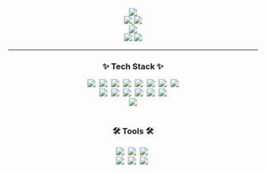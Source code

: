 <!--타이틀 부분-->
<div align="center">
  <img src="https://capsule-render.vercel.app/api?type=waving&color=ffb6c1&height=150&section=header&text=dmddjd's%20GitHub&fontSize=42&fontColor=ffffff" />
  <br>
  <a href="https://www.notion.so/27e54f815bac4999deacc0603add591" target="_blank">
    <img src="https://img.shields.io/badge/Notion-000000?style=for-the-badge&logo=Notion&logoColor=white" />
  </a>
  <a href="https://www.instagram.com/dmddjd_b/" target="_blank">
    <img src="https://img.shields.io/badge/Instagram-E4405F?style=for-the-badge&logo=Instagram&logoColor=white" />
  </a>
</div>
<div align="center">
  <img src="https://capsule-render.vercel.app/api?type=waving&color=ffb6c1&height=150&section=header&text=dmddjd's%20GitHub&fontSize=42&fontColor=ffffff" />
  <br>
  <a href="https://www.notion.so/27e54f815bac4999deacc0603add591" target="_blank" style="text-decoration: none;">
    <img src="https://img.shields.io/badge/Notion-000000?style=for-the-badge&logo=Notion&logoColor=white" />
  </a><a href="https://www.instagram.com/YOUR_INSTAGRAM_ID" target="_blank" style="text-decoration: none;">
    <img src="https://img.shields.io/badge/Instagram-E4405F?style=for-the-badge&logo=Instagram&logoColor=white" />
  </a>
</div>
<hr>

<!--내용 부분-->
<h3 align="center">✨ Tech Stack ✨</h3>
<div align="center">
  <img src="https://img.shields.io/badge/HTML5-E34F26?style=for-the-badge&logo=html5&logoColor=white" />&nbsp
  <img src="https://img.shields.io/badge/CSS3-1572B6?style=for-the-badge&logo=css3&logoColor=white" />&nbsp
  <img src="https://img.shields.io/badge/JavaScript-F7DF1E?style=for-the-badge&logo=javascript&logoColor=323330" />&nbsp
  <img src="https://img.shields.io/badge/TypeScript-3178C6?style=for-the-badge&logo=typescript&logoColor=white" />&nbsp
  <img src="https://img.shields.io/badge/React-20232A?style=for-the-badge&logo=react&logoColor=61DAFB" />&nbsp
  <img src="https://img.shields.io/badge/jQuery-0769AD?style=for-the-badge&logo=jquery&logoColor=white" />&nbsp
  <img src="https://img.shields.io/badge/Ajax-007ACC?style=for-the-badge&logoColor=white" />&nbsp
  <img src="https://img.shields.io/badge/JSP-007396?style=for-the-badge&logo=java&logoColor=white" />
</div>

<!-- Back-End -->
<div align="center">
  <img src="https://img.shields.io/badge/Java-007396?style=for-the-badge&logo=openjdk&logoColor=white" />&nbsp
  <img src="https://img.shields.io/badge/Spring-6DB33F?style=for-the-badge&logo=spring&logoColor=white" />&nbsp
  <img src="https://img.shields.io/badge/Spring%20Boot-6DB33F?style=for-the-badge&logo=springboot&logoColor=white" />&nbsp
  <img src="https://img.shields.io/badge/Spring%20Security-6DB33F?style=for-the-badge&logo=springsecurity&logoColor=white" />&nbsp
  <img src="https://img.shields.io/badge/Servlet-4285F4?style=for-the-badge&logo=googlechrome&logoColor=white" />&nbsp
  <img src="https://img.shields.io/badge/MyBatis-DC382D?style=for-the-badge&logoColor=white" />
</div>

<!-- Database -->
<div align="center">
  <img src="https://img.shields.io/badge/Oracle-F80000?style=for-the-badge&logo=oracle&logoColor=white" />
</div>

<br>

<h3 align="center">🛠 Tools 🛠</h3>
<div align="center">
  <img src="https://img.shields.io/badge/GitHub-181717.svg?style=for-the-badge&logo=github&logoColor=white" />&nbsp
  <img src="https://img.shields.io/badge/SourceTree-0052CC.svg?style=for-the-badge&logo=sourcetree&logoColor=white" />&nbsp
  <img src="https://img.shields.io/badge/Figma-F24E1E.svg?style=for-the-badge&logo=figma&logoColor=white" />&nbsp
</div>

<div align="center">
  <img src="https://img.shields.io/badge/Draw.io-F08705.svg?style=for-the-badge&logo=diagrams.net&logoColor=white" />&nbsp
  <img src="https://img.shields.io/badge/ERDCloud-2C2C32.svg?style=for-the-badge&logo=databricks&logoColor=white" />&nbsp
  <img src="https://img.shields.io/badge/Slack-4A154B.svg?style=for-the-badge&logo=slack&logoColor=white" />&nbsp
</div>
